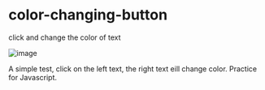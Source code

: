 # color-changing-button
click and change the color of text

![image](https://user-images.githubusercontent.com/109182529/181672479-6c805c71-43af-4271-8a1d-22bd4e282c59.png)


A simple test, click on the left text, the right text eill change color.
Practice for Javascript.
